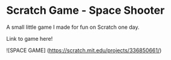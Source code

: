# Scratch Game - Space Shooter

A small little game I made for fun on Scratch one day. 

Link to game here! 

![SPACE GAME] (https://scratch.mit.edu/projects/336850661/)
